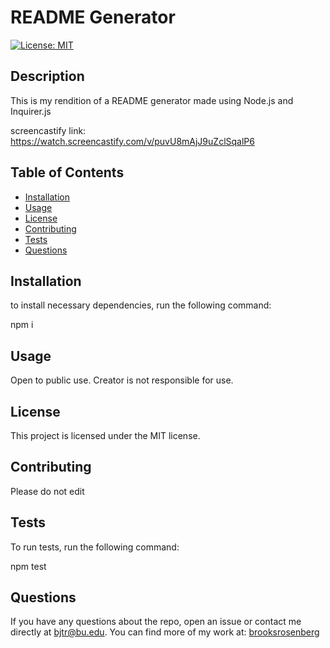 # README Generator

  [![License: MIT](https://img.shields.io/badge/License-MIT-yellow.svg)](https://opensource.org/licenses/MIT)
  
 ##  Description
 This is my rendition of a README generator made using Node.js and Inquirer.js

 screencastify link: https://watch.screencastify.com/v/puvU8mAjJ9uZclSqalP6
 
 ## Table of Contents 
 
 - [Installation](#Installation)
 - [Usage](#Usage)
 - [License](#License)
 - [Contributing](#Contributing)
 - [Tests](#Tests)
 - [Questions](#Questions)
 
 
 ## Installation 
 to install necessary dependencies, run the following command:
 
 npm i
 
 
 ## Usage 
 Open to public use. Creator is not responsible for use.
 
 
 ## License
 This project is licensed under the MIT license.
 
 
 ## Contributing
 Please do not edit
 
 
 ## Tests
 To run tests, run the following command:
 
 npm test
 
 ## Questions
 If you have any questions about the repo, open an issue or contact me directly at [bjtr@bu.edu](mailto:bjtr@bu.edu). You can find more of my work at: [brooksrosenberg](https://github.com/brooksrosenberg) 